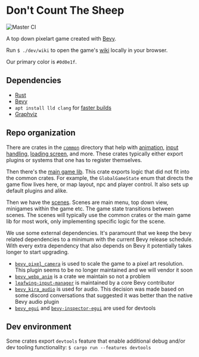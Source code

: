 # Don't Count The Sheep

![Master CI](https://github.com/porkbrain/winnie/actions/workflows/master.yml/badge.svg?branch=master)

A top down pixelart game created with [Bevy](https://bevyengine.org/).

Run `$ ./dev/wiki` to open the game's [wiki](wiki/README.md) locally in your browser.

Our primary color is `#0d0e1f`.

## Dependencies

- [Rust][rust-install]
- [Bevy][bevy-install]
- `apt install lld clang` for [faster builds][bevy-fast-compile]
- [Graphviz][graphviz-install]

## Repo organization

There are crates in the [`common`](common/) directory that help with [animation](common/visuals/), [input handling](common/action/), [loading screen](common/loading_screen/), and more.
These crates typically either export plugins or systems that one has to register themselves.

Then there's the [main game lib](main_game_lib/).
This crate exports logic that did not fit into the common crates.
For example, the `GlobalGameState` enum that directs the game flow lives here, or map layout, npc and player control.
It also sets up default plugins and alike.

Then we have the [scenes](scenes/).
Scenes are main menu, top down view, minigames within the game etc.
The game state transitions between scenes.
The scenes will typically use the common crates or the main game lib for most work, only implementing specific logic for the scene.

We use some external dependencies.
It's paramount that we keep the bevy related dependencies to a minimum with the current Bevy release schedule.
With every extra dependency that also depends on Bevy it potentially takes longer to start upgrading.

- [`bevy_pixel_camera`][bevy_pixel_camera] is used to scale the game to a pixel art resolution. This plugin seems to be no longer maintained and we will vendor it soon
- [`bevy_webp_anim`][bevy_webp_anim] is a crate we maintain so not a problem
- [`leafwing-input-manager`][leafwing-input-manager] is maintained by a core Bevy contributor
- [`bevy_kira_audio`][bevy_kira_audio] is used for audio. This decision was made based on some discord conversations that suggested it was better than the native Bevy audio plugin
- [`bevy_egui`][bevy_egui] and [`bevy-inspector-egui`][bevy-inspector-egui] are used for devtools

## Dev environment

Some crates export `devtools` feature that enable additional debug and/or dev tooling functionality: `$ cargo run --features devtools`

<!-- List of references -->

[bevy_egui]: https://github.com/mvlabat/bevy_egui
[bevy_kira_audio]: https://github.com/NiklasEi/bevy_kira_audio
[bevy_pixel_camera]: https://github.com/drakmaniso/bevy_pixel_camera
[bevy_webp_anim]: https://github.com/bausano/bevy-webp-anim
[bevy-inspector-egui]: https://github.com/jakobhellermann/bevy-inspector-egui
[leafwing-input-manager]: https://github.com/Leafwing-Studios/leafwing-input-manager
[original-bevy_magic_light]: https://github.com/zaycev/bevy-magic-light-2d
[rust-install]: https://www.rust-lang.org/tools/install
[bevy-install]: https://bevyengine.org/learn/quick-start/getting-started/setup
[graphviz-install]: https://graphviz.org/download
[bevy-fast-compile]: https://bevyengine.org/learn/quick-start/getting-started/setup/#enable-fast-compiles-optional
